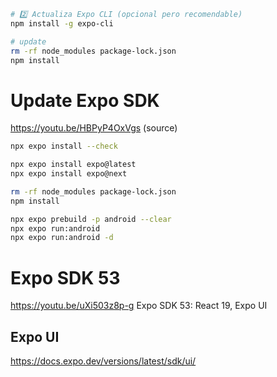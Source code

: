 ```sh
# 2️⃣ Actualiza Expo CLI (opcional pero recomendable)
npm install -g expo-cli

# update
rm -rf node_modules package-lock.json
npm install
```

# Update Expo SDK

https://youtu.be/HBPyP4OxVgs (source)

```sh
npx expo install --check

npx expo install expo@latest
npx expo install expo@next

rm -rf node_modules package-lock.json
npm install

npx expo prebuild -p android --clear
npx expo run:android
npx expo run:android -d

```

# Expo SDK 53

https://youtu.be/uXi503z8p-g Expo SDK 53: React 19, Expo UI

## Expo UI

https://docs.expo.dev/versions/latest/sdk/ui/
